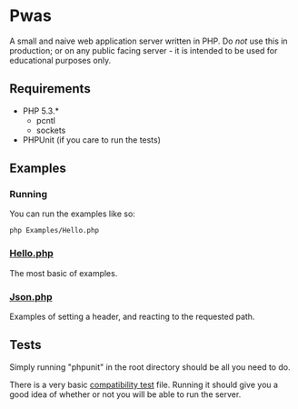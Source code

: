 # Pwas

A small and naive web application server written in PHP. Do *not* use this in production; or on 
any public facing server - it is intended to be used for educational purposes only.


## Requirements
* PHP 5.3.\* 
  * pcntl
  * sockets
* PHPUnit (if you care to run the tests)


## Examples

### Running
You can run the examples like so:

    php Examples/Hello.php

### [Hello.php](https://github.com/TomNomNom/Pwas/blob/master/Examples/Hello.php)
The most basic of examples.

### [Json.php](https://github.com/TomNomNom/Pwas/blob/master/Examples/Json.php)
Examples of setting a header, and reacting to the requested path.


## Tests
Simply running "phpunit" in the root directory should be all you need to do.

There is a very basic [compatibility test](https://github.com/TomNomNom/Pwas/blob/master/Test/CompatibilityTest.php) file. 
Running it should give you a good idea of whether or not you will be able to run the server.

